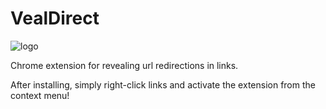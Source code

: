 VealDirect
==========

 ![logo](https://raw.github.com/tmr232/VealDirect/master/Veal128.png) 

Chrome extension for revealing url redirections in links.

After installing, simply right-click links and activate the extension from the context menu!
